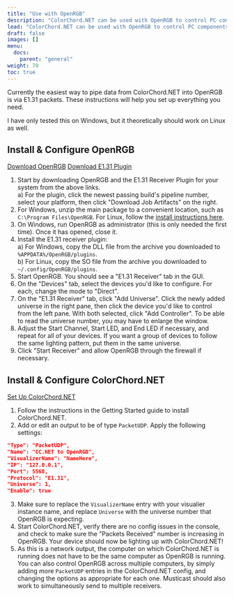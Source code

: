 ```yaml
---
title: "Use with OpenRGB"
description: "ColorChord.NET can be used with OpenRGB to control PC components and peripherals with RGB LEDs."
lead: "ColorChord.NET can be used with OpenRGB to control PC components and peripherals with RGB LEDs."
draft: false
images: []
menu: 
  docs:
    parent: "general"
weight: 70
toc: true
---
```


Currently the easiest way to pipe data from ColorChord.NET into OpenRGB is via E1.31 packets. These instructions will help you set up everything you need.

I have only tested this on Windows, but it theoretically should work on Linux as well.

## Install & Configure OpenRGB
<a class="btn btn-primary btn-lg px-4 mb-2" href="https://gitlab.com/CalcProgrammer1/OpenRGB/-/releases" role="button">Download OpenRGB</a>
<a class="btn btn-primary btn-lg px-4 mb-2" href="https://gitlab.com/OpenRGBDevelopers/OpenRGBE131ReceiverPlugin/-/pipelines" role="button">Download E1.31 Plugin</a>
1) Start by downloading OpenRGB and the E1.31 Receiver Plugin for your system from the above links.  
    a) For the plugin, click the newest passing build's pipeline number, select your platform, then click "Download Job Artifacts" on the right.
2) For Windows, unzip the main package to a convenient location, such as `C:\Program Files\OpenRGB`. For Linux, follow the [install instructions here](https://gitlab.com/CalcProgrammer1/OpenRGB#linux).
3) On Windows, run OpenRGB as administrator (this is only needed the first time). Once it has opened, close it.
4) Install the E1.31 receiver plugin:  
    a) For Windows, copy the DLL file from the archive you downloaded to `%APPDATA%/OpenRGB/plugins`.  
    b) For Linux, copy the SO file from the archive you downloaded to `~/.config/OpenRGB/plugins`.
5) Start OpenRGB. You should see a "E1.31 Receiver" tab in the GUI.
6) On the "Devices" tab, select the devices you'd like to configure. For each, change the mode to "Direct".
7) On the "E1.31 Receiver" tab, click "Add Universe". Click the newly added universe in the right pane, then click the device you'd like to control from the left pane. With both selected, click "Add Controller". To be able to read the universe number, you may have to enlarge the window.
8) Adjust the Start Channel, Start LED, and End LED if necessary, and repeat for all of your devices. If you want a group of devices to follow the same lighting pattern, put them in the same universe.
9) Click "Start Receiver" and allow OpenRGB through the firewall if necessary.

## Install & Configure ColorChord.NET
<a class="btn btn-primary btn-lg px-4 mb-2" href="https://www.colorchord.net/docs/general/gettingstarted/" role="button">Set Up ColorChord.NET</a>
1) Follow the instructions in the Getting Started guide to install ColorChord.NET.
2) Add or edit an output to be of type `PacketUDP`. Apply the following settings:
```json
"Type": "PacketUDP",
"Name": "CC.NET to OpenRGB",
"VisualizerName": "NameHere",
"IP": "127.0.0.1",
"Port": 5568,
"Protocol": "E1.31",
"Universe": 1,
"Enable": true
```
3) Make sure to replace the `VisualizerName` entry with your visualier instance name, and replace `Universe` with the universe number that OpenRGB is expecting.
4) Start ColorChord.NET, verify there are no config issues in the console, and check to make sure the "Packets Received" number is increasing in OpenRGB. Your device should now be lighting up with ColorChord.NET!
5) As this is a network output, the computer on which ColorChord.NET is running does not have to be the same computer as OpenRGB is running. You can also control OpenRGB across multiple computers, by simply adding more `PacketUDP` entries in the ColorChord.NET config, and changing the options as appropriate for each one. Musticast should also work to simultaneously send to multiple receivers.